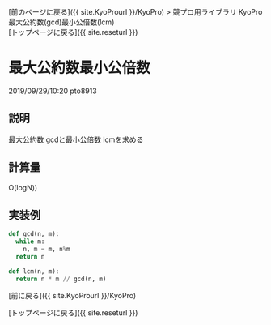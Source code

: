[前のページに戻る]({{ site.KyoProurl }}/KyoPro) > 競プロ用ライブラリ KyoPro 最大公約数(gcd)最小公倍数(lcm) <br>
[トップページに戻る]({{ site.reseturl }})

# 最大公約数最小公倍数
2019/09/29/10:20 pto8913

## 説明
最大公約数 gcdと最小公倍数 lcmを求める

## 計算量
O(logN))

## 実装例
```python
def gcd(n, m):
  while m:
    n, m = m, n%m
  return n

def lcm(n, m):
  return n * m // gcd(n, m)
```

[前に戻る]({{ site.KyoProurl }}/KyoPro)

[トップページに戻る]({{ site.reseturl }})
